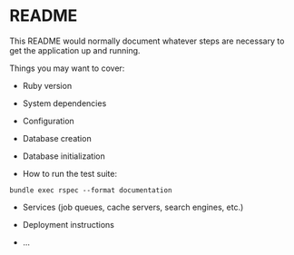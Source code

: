# README

This README would normally document whatever steps are necessary to get the
application up and running.

Things you may want to cover:

* Ruby version

* System dependencies

* Configuration

* Database creation

* Database initialization

* How to run the test suite:

`bundle exec rspec --format documentation`

* Services (job queues, cache servers, search engines, etc.)

* Deployment instructions

* ...

